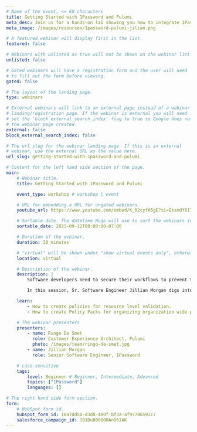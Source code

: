 ```yaml
---
# Name of the event, <= 60 characters
title: Getting Started with 1Password and Pulumi
meta_desc: Join us for a hands-on lab showing you how to integrate 1Password into your Pulumi workflow.
meta_image: /images/resources/1password-pulumi-jilian.png

# A featured webinar will display first in the list.
featured: false

# Webinars with unlisted as true will not be shown on the webinar list
unlisted: false

# Gated webinars will have a registration form and the user will need
# to fill out the form before viewing.
gated: false

# The layout of the landing page.
type: webinars

# External webinars will link to an external page instead of a webinar
# landing/registration page. If the webinar is external you will need
# set the 'block_external_search_index' flag to true so Google does not index
# the webinar page created.
external: false
block_external_search_index: false

# The url slug for the webinar landing page. If this is an external
# webinar, use the external URL as the value here.
url_slug: getting-started-with-1password-and-pulumi

# Content for the left hand side section of the page.
main:
    # Webinar title.
    title: Getting Started with 1Password and Pulumi

    event_type: workshop # workshop | event

    # URL for embedding a URL for ungated webinars.
    youtube_url: https://www.youtube.com/embed/K_02cyfA5gE?si=QksmdY81T6Qjb2vO?rel=0

    # Sortable date. The datetime Hugo will use to sort the webinars in date order.
    sortable_date: 2023-09-12T08:00:00-07:00

    # Duration of the webinar.
    duration: 30 minutes

    # "virtual" will be shown under "show virtual events only", otherwise shown as City, State (seattle, wa)
    location: virtual

    # Description of the webinar.
    description: |
        Software developers need to secure their workflows to prevent the accidental exposure of API keys and other secrets. 1Password is known as a capable password manager, but [1Password Developer Tools](https://developer.1password.com/) also provide a set of capabilities to secure secrets throughout the software development lifecycle.

        In this session, Sr. Software Engineer Jillian Morgan digs into how to use the 1Password CLI to manage secrets in a Pulumi workflow. Join Pulumi and 1Password for a short walkthrough of this powerful new feature and get your questions answered by the experts.

    learn:
        - How to create policies for resource level validation.
        - How to create Policy Packs for organizing organization wide policies.

    # The webinar presenters
    presenters:
        - name: Ringo De Smet
          role: Customer Experience Architect, Pulumi
          photo: /images/team/ringo-de-smet.jpg
        - name: Jillian Morgan
          role: Senior Software Engineer, 1Password

    # case-sensitive
    tags:
        level: Beginner # Beginner, Intermediate, Advanced
        topics: ["1Password"]
        languages: []

# The right hand side form section.
form:
    # HubSpot form id.
    hubspot_form_id: 18a7dd50-d3d8-480f-bf3a-af97706593c7
    salesforce_campaign_id: 701Du000000AnO6IAK
---
```

